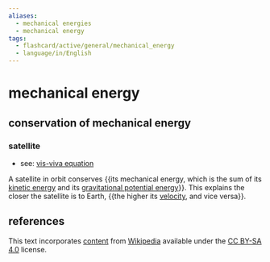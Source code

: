 ```yaml
---
aliases:
  - mechanical energies
  - mechanical energy
tags:
  - flashcard/active/general/mechanical_energy
  - language/in/English
---
```


# mechanical energy

## conservation of mechanical energy

### satellite

- see: [vis-viva equation](vis-viva%20equation.md)

A satellite in orbit conserves {{its mechanical energy, which is the sum of its [kinetic energy](kinetic%20energy.md) and its [gravitational potential energy](gravitational%20energy.md)}}. This explains the closer the satellite is to Earth, {{the higher its [velocity](velocity.md), and vice versa}}. <!--SR:!2025-05-17,226,330!2024-10-05,55,310-->

## references

This text incorporates [content](https://en.wikipedia.org/wiki/mechanical_energy) from [Wikipedia](Wikipedia.md) available under the [CC BY-SA 4.0](https://creativecommons.org/licenses/by-sa/4.0/) license.
